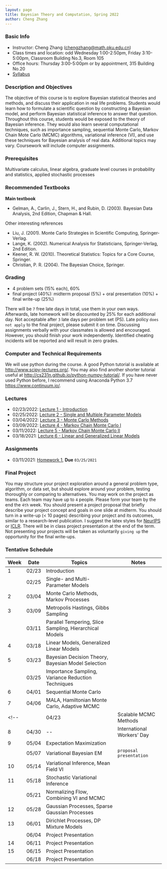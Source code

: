 ```yaml
---
layout: page
title: Bayesian Theory and Computation, Spring 2022
author: Cheng Zhang
---
```


### Basic Info
- Instructor: Cheng Zhang (<chengzhang@math.pku.edu.cn>)
- Class times and location: odd Wednesday 1:00-2:50pm, Friday 3:10-5:00pm, Classroom Building No.3, Room 105 
- Office hours: Thursday 3:00-5:00pm or by appointment, 315 Building No.20
- [Syllabus]({{sites.baseurl}}/courses/Syllabus-btc-s22.pdf)
  
### Description and Objectives
The objective of this course is to explore Bayesian statistical theories and methods, and discuss their application in real life problems. Students would learn how to formulate a scientific question by constructing a Bayesian model, and perform Bayesian statistical inference to answer that question. Throughout this course, students would be exposed to the theory of Bayesian inference. They would also learn several computational techniques, such as importance sampling, sequential Monte Carlo, Markov Chain Mote Carlo (MCMC) algorithms, variational inference (VI), and use these techniques for Bayesian analysis of real data. Additional topics may vary. Coursework will include computer assignments.

### Prerequisites
Multivariate calculus, linear algebra, graduate level courses in probability and statistics, applied stochastic processes

### Recommended Textbooks
**Main textbook**

- Gelman, A., Carlin, J., Stern, H., and Rubin, D. (2003). Bayesian Data Analysis, 2nd Edition, Chapman & Hall.

Other interesting references

- Liu, J. (2001). Monte Carlo Strategies in Scientific Computing, Springer-Verlag.
- Lange, K. (2002). Numerical Analysis for Statisticians, Springer-Verlag, 2nd Edition.
- Keener, R. W. (2010). Theoretical Statistics: Topics for a Core Course, Springer.
- Christian, P. R. (2004). The Bayesian Choice, Springer.

### Grading
- 4 problem sets (15% each), 60%
- final project (40%): midterm proposal (5%) + oral presentation (10%) + final write-up (25%)

There will be `7` free late days in total, use them in your own ways. Afterwards, late homework will be discounted by 25% for each additional day. Not acceptable after `3` late days per problem set (PS). Late policy `does not apply` to the final project, please submit it on time. Discussing assignments verbally with your classmates is allowed and encouraged. However, you should finish your work independently. Identified cheating incidents will be reported and will result in zero grades.

### Computer and Technical Requirements

We will use python during the course. A good Python tutorial is available at <http://www.scipy-lectures.org/>. You may also find another shorter tutorial useful at <http://cs231n.github.io/python-numpy-tutorial/>. If you have never used Python before, I recommend using Anaconda Python 3.7 <https://www.continuum.io/>.

### Lectures
- 02/23/2022: [Lecture 1 - Introduction]({{sites.baseurl}}/static/slides/btc_spring22/lec01.pdf)  
- 02/25/2022: [Lecture 2 - Single and Multiple Parameter Models]({{sites.baseurl}}/static/slides/btc_spring22/lec02.pdf)
- 03/04/2022: [Lecture 3 - Monte Carlo Methods]({{sites.baseurl}}/static/slides/btc_spring22/lec03.pdf)
- 03/09/2022: [Lecture 4 - Markov Chain Monte Carlo I]({{sites.baseurl}}/static/slides/btc_spring22/lec04.pdf)
- 03/11/2022: [Lecture 5 - Markov Chain Monte Carlo II]({{sites.baseurl}}/static/slides/btc_spring22/lec05.pdf)
- 03/18/2021: [Lecture 6 - Linear and Generalized Linear Models]({{sites.baseurl}}/static/slides/btc_spring22/lec06.pdf)



### Assignments
- 03/11/2021: [Homework 1]({{sites.baseurl}}/static/slides/btc_spring22/hw01.pdf), **Due** `03/25/2021`



### Final Project
You may structure your project exploration around a general problem type, algorithm, or data set, but should explore around your problem, testing thoroughly or comparing to alternatives. You may work on the project as teams. Each team may have up to `4` people. Please form your team by the end the `4th` week. You should present a project proposal that briefly describe your project concept and goals in one slide at midterm. You should turn in a write-up (< 10 pages) describing your project and its outcomes, similar to a research-level publication. I suggest the latex styles for [NeurIPS](https://nips.cc/Conferences/2019/PaperInformation/StyleFiles) or [ICLR](https://iclr.cc/Conferences/2019/CallForPapers). There will be in class project presentation at the end of the term. Not presenting your projects will be taken as voluntarily `giving up` the opportunity for the final write-ups.



### Tentative Schedule

| Week  | Date | Topics       |    Notes   |
| ----- |------| -----        |   -----    |
| 1     |02/23 | Introduction |            |
|       |02/25 | Single- and Multi- Parameter Models|   |
| 2     |03/04 | Monte Carlo Methods, Markov Processes|      |
| 3     |03/09 | Metropolis Hastings, Gibbs Sampling|  
|       |03/11 | Parallel Tempering, Slice Sampling, Hierarchical Models|    |
| 4     |03/18 | Linear Models, Generalized Linear Models |    |
| 5     |03/23 | Bayesian Decision Theory, Bayesian Model Selection |     |
|       |03/25 | Importance Sampling, Variance Reduction Techniques|       <!-- PS2 out, due 10/23 -->
| 6     |04/01 | Sequential Monte Carlo|     |
| 7     |04/06 | MALA, Hamiltonian Monte Carlo, Adaptive MCMC|       |
<!-- |       |04/23 | Scalable MCMC Methods |         |
| 8     |04/30 | -- |    International Workers’ Day |
| 9     |05/04 | Expectation Maximization |
|       |05/07 | Variational Bayesian EM |   `proposal presentation`   |
| 10    |05/14 | Variational Inference, Mean Field VI |      |
| 11    |05/18 | Stochastic Variational Inference |
|       |05/21 | Normalizing Flow, Combining VI and MCMC |          |
| 12    |05/28 | Gaussian Processes, Sparse Gaussian Processes|       |
| 13    |06/01 | Dirichlet Processes, DP Mixture Models|    |
|       |06/04 | Project Presentation |     |
| 14    |06/11 | Project Presentation |     |
| 15    |06/15 | Project Presentation |    |
|       |06/18 | Project Presentation |    | -->